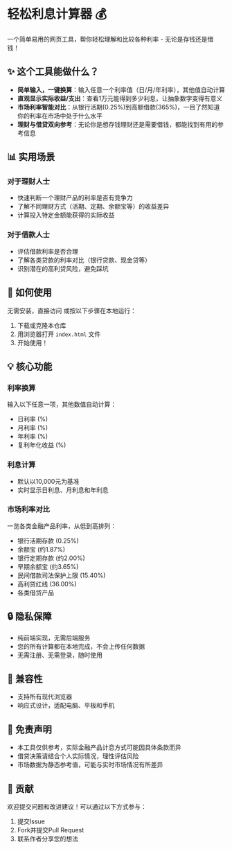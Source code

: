 # 轻松利息计算器 💰


一个简单易用的网页工具，帮你轻松理解和比较各种利率 - 无论是存钱还是借钱！

## ✨ 这个工具能做什么？

- **简单输入，一键换算**：输入任意一个利率值（日/月/年利率），其他值自动计算
- **直观显示实际收益/支出**：查看1万元能得到多少利息，让抽象数字变得有意义
- **市场利率智能对比**：从银行活期(0.25%)到高额借款(365%)，一目了然知道你的利率在市场中处于什么水平
- **理财与借贷双向参考**：无论你是想存钱理财还是需要借钱，都能找到有用的参考信息

## 📊 实用场景

### 对于理财人士
- 快速判断一个理财产品的利率是否有竞争力
- 了解不同理财方式（活期、定期、余额宝等）的收益差异
- 计算投入特定金额能获得的实际收益

### 对于借款人士
- 评估借款利率是否合理
- 了解各类贷款的利率对比（银行贷款、现金贷等）
- 识别潜在的高利贷风险，避免踩坑

## 🚀 如何使用

无需安装，直接访问 或按以下步骤在本地运行：

1. 下载或克隆本仓库
2. 用浏览器打开 `index.html` 文件
3. 开始使用！

## 💡 核心功能

### 利率换算
输入以下任意一项，其他数值自动计算：
- 日利率 (%)
- 月利率 (%)
- 年利率 (%)
- 复利年化收益 (%)

### 利息计算
- 默认以10,000元为基准
- 实时显示日利息、月利息和年利息

### 市场利率对比
一览各类金融产品利率，从低到高排列：
- 银行活期存款 (0.25%)
- 余额宝 (约1.87%)
- 银行定期存款 (约2.00%)
- 早期余额宝 (约3.65%)
- 民间借款司法保护上限 (15.40%)
- 高利贷红线 (36.00%)
- 各类借贷产品

## 🔒 隐私保障

- 纯前端实现，无需后端服务
- 您的所有计算都在本地完成，不会上传任何数据
- 无需注册、无需登录，随时使用

## 📱 兼容性

- 支持所有现代浏览器
- 响应式设计，适配电脑、平板和手机

## 🙏 免责声明

- 本工具仅供参考，实际金融产品计息方式可能因具体条款而异
- 借贷决策请结合个人实际情况，理性评估风险
- 市场数据为静态参考值，可能与实时市场情况有所差异

## 📝 贡献

欢迎提交问题和改进建议！可以通过以下方式参与：
1. 提交Issue
2. Fork并提交Pull Request
3. 联系作者分享您的想法

